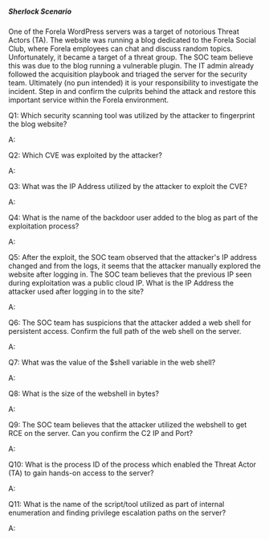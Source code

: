 
##### Sherlock Scenario

One of the Forela WordPress servers was a target of notorious Threat Actors (TA). The website was running a blog dedicated to the Forela Social Club, where Forela employees can chat and discuss random topics. Unfortunately, it became a target of a threat group. The SOC team believe this was due to the blog running a vulnerable plugin. The IT admin already followed the acquisition playbook and triaged the server for the security team. Ultimately (no pun intended) it is your responsibility to investigate the incident. Step in and confirm the culprits behind the attack and restore this important service within the Forela environment.


Q1: Which security scanning tool was utilized by the attacker to fingerprint the blog website?

A: 



Q2: Which CVE was exploited by the attacker?

A: 

Q3: What was the IP Address utilized by the attacker to exploit the CVE?

A: 

Q4: What is the name of the backdoor user added to the blog as part of the exploitation process?

A: 

Q5: After the exploit, the SOC team observed that the attacker's IP address changed and from the logs, it seems that the attacker manually explored the website after logging in. The SOC team believes that the previous IP seen during exploitation was a public cloud IP. What is the IP Address the attacker used after logging in to the site?

A: 

Q6: The SOC team has suspicions that the attacker added a web shell for persistent access. Confirm the full path of the web shell on the server.

A: 

Q7: What was the value of the $shell variable in the web shell?

A: 

Q8: What is the size of the webshell in bytes?

A: 

Q9: The SOC team believes that the attacker utilized the webshell to get RCE on the server. Can you confirm the C2 IP and Port?

A: 

Q10: What is the process ID of the process which enabled the Threat Actor (TA) to gain hands-on access to the server?

A: 

Q11: What is the name of the script/tool utilized as part of internal enumeration and finding privilege escalation paths on the server?

A: 

